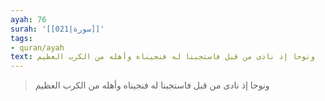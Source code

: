 ```yaml
---
ayah: 76
surah: '[[021|سورة]]'
tags:
- quran/ayah
text: ونوحا إذ نادى من قبل فاستجبنا له فنجيناه وأهله من الكرب العظيم
---
```

> ونوحا إذ نادى من قبل فاستجبنا له فنجيناه وأهله من الكرب العظيم
